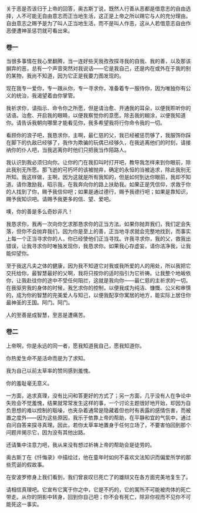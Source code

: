 关于恶是否该归于上帝的回答，奥古斯丁说，既然人行善从恶都是借意志的自由选择，人不可能无自由意志而正当地生活，这正是上帝之所以赐它与人的充分理由。自由意志之赐予是为了叫人正当地生活，而不是叫人作恶，这从人若借意志自由作恶便遭神圣惩罚就可看出来。



### 卷一

当很多事情在我心里翻腾，当一连好些天我孜孜探寻我的自我、我的善，以及那该摒弃的恶，总有一个声音突然对我说话——它是我自己，还是内在或外在于我的别的某物，我尚不知道，因为它正是我要力图发现的。



现在我专一爱你，专一跟从你，专一寻求你，准备着专一服侍你，因为唯独你有公义的统治，我渴望着由你掌管。

我祈求你，请指示、命令你之所愿，但是请治愈、开通我的耳朵，以便我聆听你的话语。治愈、开启我的眼睛，以便我察觉你的意愿。除去我的糊涂，以便我知道你。请告诉我朝向哪里才能看见你，我多希望我将行你命令我的一切。

看顾你的浪子吧，我恳求你，主啊，最仁慈的父，我已经被惩罚够了，我服饰你踩在脚下的仇敌已经够了，我作为欺骗的玩偶已经够久，在我逃离他们的时刻，请接纳你的仆人吧，当我逃离你时他们只把我当作陌路人。

我认识到我必须归向你。让你的门在我扣叫时打开吧，教导我怎样来到你眼前，除此我别无所愿。那飞逝的可朽坏的该被抛弃，确定的永恒的当被追求，除此我别无所知。我这样做，主啊，因为这就是所有我知的，但是如何到达你眼前，我却不知道。请你激励我，昭示我，在我奔向你的路上扶助我。如果正是凭信仰，求救于你的人找到了你，赐予我信仰吧；如果是通过德行，赐予我德行吧；如果是靠知识，赐予我知识吧。请赐予我更多的信、望、爱吧。

噢，你的善是多么奇妙非凡！

我恳求你，我再一次向你乞求那恳求你的正当方法。如果你抛弃我们，我们定会失落，但你不会抛弃我们，因为你是至上的善，正当地寻求就会完整地找到，而事实上每一个正当寻求你的人，你已经使他们正当寻找。许我寻求你，我的父，救我出错误，让我寻求你时唯独发现你，我恳求你。如果我心存虚妄，请你洁净我，让我能仰望你。

至于我这凡夫之体的健康，因为我不知道它对我或我所爱的人的用处，所以我把它交托给你，最智慧最好的父啊，我将只按你的适时指引为它祈祷。让我整个地皈依你，让我赴往你的途中不受任何阻拦，这就是我向你——最仁慈的主祈求的一切。在我驱劳我的身体的时候，我乞求你的控制，以便我成为纯洁、慷慨、公义和审慎的，成为你的智慧的完美爱人与知己，以便我配享你寓居的地方，能实际上居住你最神圣的王国。阿门。阿门。

人的至善是成智慧，至恶是遭痛苦。

### 卷二

上帝啊，你是永远的同一者，愿我知道我自己，愿我知道你。

你热爱生命不是活命而是为了求知。

我为自己以前太草率的赞同感到羞愧。

你的羞耻毫无意义。

一方面，追求真理，没有比问和答更好的方式了；另一方面，几乎没有人在争论中失败会不觉羞愧，结果就常常发生这样的事，一个讨论主题很好地开始，却因为自负思想的难以控制的聒噪，也夹杂着通常是隐藏着但也时有表露的感情伤害，而被置之度外——因为这些原因，我乐于依靠上帝的帮助，在平静和宜的气氛中，通过自问自答来探寻真理。因此，若你太草率地置身于任何立场了，不要害怕回到那个问题并揭示它，因为没有其他出路。

还请集中注意力吧，我从来没有想过祈祷上帝的帮助会是徒劳的。

奥古斯丁在《忏悔录》中描绘过，他在童年时如何不喜欢文法知识而偏爱所学的那些荒诞的假故事。

在安波罗修身上我们看到，我们曾哀叹已死亡了的雄辩又在各方面完美地复生了。

请相信真理吧。它宣布它寓于你之中，它是不朽的，它的寓所不可能被肉体的死亡带走。从你的阴影中转身，回到你自己吧；你不会有死亡，除非你视而不见你不可能死这一事实。